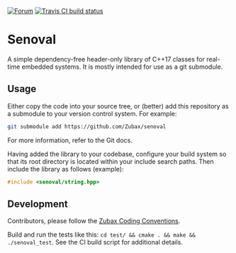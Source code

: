 [![Forum](https://img.shields.io/discourse/https/forum.zubax.com/users.svg)](https://forum.zubax.com)
[![Travis CI build status](https://travis-ci.org/Zubax/senoval.svg?branch=master)](https://travis-ci.org/Zubax/senoval)

# Senoval

A simple dependency-free header-only library of C++17 classes for real-time embedded systems.
It is mostly intended for use as a git submodule.

## Usage

Either copy the code into your source tree, or (better)
add this repository as a submodule to your version control system.
For example:

```bash
git submodule add https://github.com/Zubax/senoval
```

For more information, refer to the Git docs.

Having added the library to your codebase, configure your build system so that
its root directory is located within your include search paths.
Then include the library as follows (example):

```c++
#include <senoval/string.hpp>
```

## Development

Contributors, please follow the [Zubax Coding Conventions](https://kb.zubax.com/x/84Ah).

Build and run the tests like this: `cd test/ && cmake . && make && ./senoval_test`.
See the CI build script for additional details.
